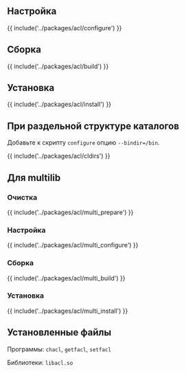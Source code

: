 <pkg :name="'acl'" instsize showsbu2></pkg>

## Настройка

{{ include('../packages/acl/configure') }}

## Сборка

{{ include('../packages/acl/build') }}

## Установка

{{ include('../packages/acl/install') }}

## При раздельной структуре каталогов

Добавьте к скрипту `configure` опцию `--bindir=/bin`.

{{ include('../packages/acl/cldirs') }}

## Для multilib

### Очистка

{{ include('../packages/acl/multi_prepare') }}

### Настройка

{{ include('../packages/acl/multi_configure') }}

### Сборка

{{ include('../packages/acl/multi_build') }}

### Установка

{{ include('../packages/acl/multi_install') }}

## Установленные файлы

Программы: `chacl`, `getfacl`, `setfacl`

Библиотеки: `libacl.so`


